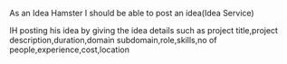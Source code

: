 As an Idea Hamster I should be able to post an idea(Idea Service)
 
IH posting his idea by giving the idea details such as project title,project description,duration,domain
subdomain,role,skills,no of people,experience,cost,location 






